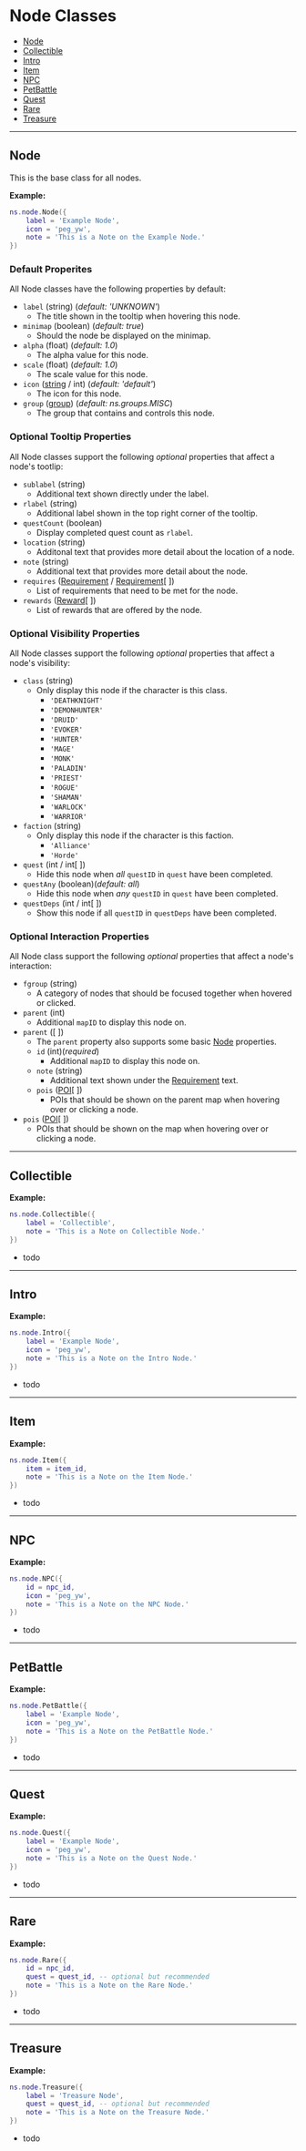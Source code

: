 # Node Classes

- [Node](#node)
- [Collectible](#collectible)
- [Intro](#intro)
- [Item](#item)
- [NPC](#npc)
- [PetBattle](#petbattle)
- [Quest](#quest)
- [Rare](#rare)
- [Treasure](#treasure)

---

## Node
This is the base class for all nodes.

**Example:**
``` lua
ns.node.Node({
    label = 'Example Node',
    icon = 'peg_yw',
    note = 'This is a Note on the Example Node.'
})
```

### Default Properites
All Node classes have the following properties by default:

* `label` (string) (*default: 'UNKNOWN'*)
  * The title shown in the tooltip when hovering this node.
* `minimap` (boolean) (*default: true*)
  * Should the node be displayed on the minimap.
* `alpha` (float) (*default: 1.0*)
  * The alpha value for this node.
* `scale` (float) (*default: 1.0*)
  * The scale value for this node.
* `icon` ([string](icons.html) / int) (*default: 'default'*)
  * The icon for this node.
* `group` ([group](groups.html)) (*default: ns.groups.MISC*)
  * The group that contains and controls this node.

### Optional Tooltip Properties
All Node classes support the following _optional_ properties that affect a node's tootlip:

* `sublabel` (string)
  * Additional text shown directly under the label.
* `rlabel` (string)
  * Additional label shown in the top right corner of the tooltip.
* `questCount` (boolean)
  * Display completed quest count as `rlabel`.
* `location` (string)
  * Additonal text that provides more detail about the location of a node.
* `note` (string)
  * Additional text that provides more detail about the node.
* `requires` ([Requirement](requirements.hmtl) / [Requirement](requirements.hmtl)[ ])
  * List of requirements that need to be met for the node.
* `rewards` ([Reward](rewards.html)[ ])
  * List of rewards that are offered by the node.

### Optional Visibility Properties
All Node classes support the following _optional_ properties that affect a node's visibility:

* `class` (string)
  * Only display this node if the character is this class.
    * `'DEATHKNIGHT'`
    * `'DEMONHUNTER'`
    * `'DRUID'`
    * `'EVOKER'`
    * `'HUNTER'`
    * `'MAGE'`
    * `'MONK'`
    * `'PALADIN'`
    * `'PRIEST'`
    * `'ROGUE'`
    * `'SHAMAN'`
    * `'WARLOCK'`
    * `'WARRIOR'`
* `faction` (string)
  * Only display this node if the character is this faction.
    * `'Alliance'`
    * `'Horde'`
* `quest` (int / int[ ])
  * Hide this node when *all* `questID` in `quest` have been completed.
* `questAny` (boolean)(*default: all*)
  * Hide this node when *any* `questID` in `quest` have been completed.
* `questDeps` (int / int[ ])
  * Show this node if all `questID` in `questDeps` have been completed.

### Optional Interaction Properties
All Node class support the following _optional_ properties that affect a node's interaction:
* `fgroup` (string)
  * A category of nodes that should be focused together when hovered or clicked.
* `parent` (int)
    * Additional `mapID` to display this node on.
* `parent` ([ ])
    * The `parent` property also supports some basic [Node](#node) properties.
    * `id` (int)(*required*)
      * Additional `mapID` to display this node on.
    * `note` (string)
      * Additional text shown under the [Requirement](requirements.html) text.
    * `pois` ([POI](points.html)[ ])
      * POIs that should be shown on the parent map when hovering over or clicking a node.
* `pois` ([POI](points.html)[ ])
  * POIs that should be shown on the map when hovering over or clicking a node.

---

## Collectible
**Example:**
``` lua
ns.node.Collectible({
    label = 'Collectible',
    note = 'This is a Note on Collectible Node.'
})
```
* todo

---

## Intro
**Example:**
``` lua
ns.node.Intro({
    label = 'Example Node',
    icon = 'peg_yw',
    note = 'This is a Note on the Intro Node.'
})
```
* todo

---

## Item
**Example:**
``` lua
ns.node.Item({
    item = item_id,
    note = 'This is a Note on the Item Node.'
})
```
* todo

---

## NPC
**Example:**
``` lua
ns.node.NPC({
    id = npc_id,
    icon = 'peg_yw',
    note = 'This is a Note on the NPC Node.'
})
```
* todo

---

## PetBattle
**Example:**
``` lua
ns.node.PetBattle({
    label = 'Example Node',
    icon = 'peg_yw',
    note = 'This is a Note on the PetBattle Node.'
})
```
* todo

---

## Quest
**Example:**
``` lua
ns.node.Quest({
    label = 'Example Node',
    icon = 'peg_yw',
    note = 'This is a Note on the Quest Node.'
})
```
* todo

---

## Rare
**Example:**
``` lua
ns.node.Rare({
    id = npc_id,
    quest = quest_id, -- optional but recommended
    note = 'This is a Note on the Rare Node.'
})
```
* todo

---

## Treasure
**Example:**
``` lua
ns.node.Treasure({
    label = 'Treasure Node',
    quest = quest_id, -- optional but recommended
    note = 'This is a Note on the Treasure Node.'
})
```
* todo
